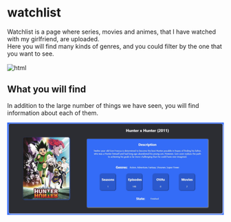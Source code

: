 # watchlist
Watchlist is a page where series, movies and animes, that I have watched with my girlfriend, are uploaded. <br />
Here you will find many kinds of genres, and you could filter by the one that you want to see. <br />

<img src="https://github.com/Souto751/portfolio-react/blob/main/src/images/watchlist.jpg?raw=true" alt="html" align="center" />

## What you will find
In addition to the large number of things we have seen, you will find information about each of them.

<img src="https://github.com/Souto751/project-imgs/blob/main/watchlist%20page%20imgs/info.jpg?raw=true" alt="html" align="center" />
